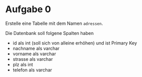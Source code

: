 # Aufgabe 0

Erstelle eine Tabelle mit dem Namen `adressen`.

Die Datenbank soll folgene Spalten haben
- id als int (soll sich von alleine erhöhen) und ist Primary Key
- nachname als varchar
- vorname als varchar
- strasse als varchar
- plz als int
- telefon als varchar